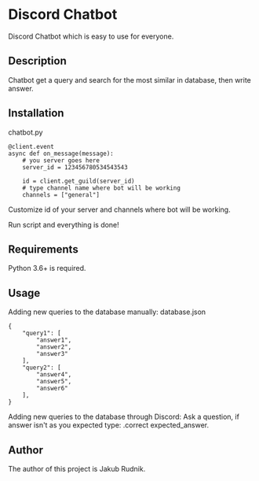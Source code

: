# Discord Chatbot
Discord Chatbot which is easy to use for everyone. 

## Description
Chatbot get a query and search for the most similar in database, then write answer.

## Installation
chatbot.py
```
@client.event
async def on_message(message):
	# you server goes here
	server_id = 123456780534543543
	
	id = client.get_guild(server_id)
	# type channel name where bot will be working
	channels = ["general"]
```
Customize id of your server and channels where bot will be working.

Run script and everything is done!

## Requirements
Python 3.6+ is required.

## Usage
Adding new queries to the database manually:
database.json
```
{
    "query1": [
        "answer1",
        "answer2",
        "answer3"
    ],
    "query2": [
        "answer4",
        "answer5",
        "answer6"
    ],
}
```
Adding new queries to the database through Discord:
Ask a question, if answer isn't as you expected type: .correct expected_answer.

## Author
The author of this project is Jakub Rudnik.